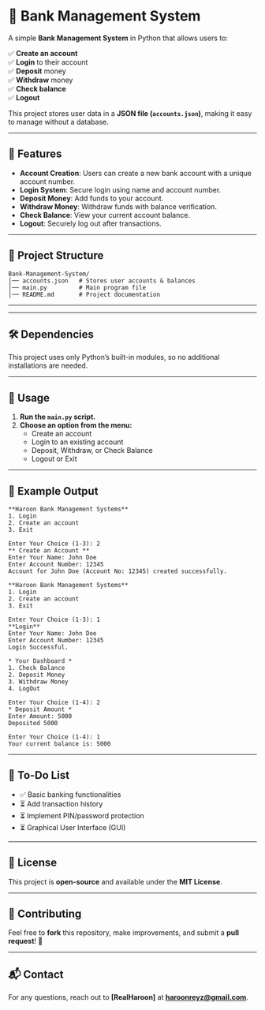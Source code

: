 # **🏦 Bank Management System**  

A simple **Bank Management System** in Python that allows users to:  

✅ **Create an account**  
✅ **Login** to their account  
✅ **Deposit** money  
✅ **Withdraw** money  
✅ **Check balance**  
✅ **Logout**  

This project stores user data in a **JSON file (`accounts.json`)**, making it easy to manage without a database.  

---

## **📌 Features**
- **Account Creation**: Users can create a new bank account with a unique account number.  
- **Login System**: Secure login using name and account number.  
- **Deposit Money**: Add funds to your account.  
- **Withdraw Money**: Withdraw funds with balance verification.  
- **Check Balance**: View your current account balance.  
- **Logout**: Securely log out after transactions.  

---

## **📂 Project Structure**
```
Bank-Management-System/
│── accounts.json   # Stores user accounts & balances
│── main.py         # Main program file
│── README.md       # Project documentation
```

---


---

## **🛠 Dependencies**
This project uses only Python’s built-in modules, so no additional installations are needed.

---

## **📌 Usage**
1. **Run the `main.py` script.**  
2. **Choose an option from the menu:**  
   - Create an account  
   - Login to an existing account  
   - Deposit, Withdraw, or Check Balance  
   - Logout or Exit  

---

## **📜 Example Output**
```
**Haroon Bank Management Systems**
1. Login
2. Create an account
3. Exit

Enter Your Choice (1-3): 2
** Create an Account **
Enter Your Name: John Doe
Enter Account Number: 12345
Account for John Doe (Account No: 12345) created successfully.

**Haroon Bank Management Systems**
1. Login
2. Create an account
3. Exit

Enter Your Choice (1-3): 1
**Login**
Enter Your Name: John Doe
Enter Account Number: 12345
Login Successful.

* Your Dashboard *
1. Check Balance
2. Deposit Money
3. Withdraw Money
4. LogOut

Enter Your Choice (1-4): 2
* Deposit Amount *
Enter Amount: 5000
Deposited 5000

Enter Your Choice (1-4): 1
Your current balance is: 5000
```

---

## **📌 To-Do List**
- ✅ Basic banking functionalities  
- ⏳ Add transaction history  
- ⏳ Implement PIN/password protection  
- ⏳ Graphical User Interface (GUI)  

---

## **📄 License**
This project is **open-source** and available under the **MIT License**.  

---

## **📢 Contributing**
Feel free to **fork** this repository, make improvements, and submit a **pull request**! 🚀  

---

## **📬 Contact**
For any questions, reach out to **[RealHaroon]** at **haroonreyz@gmail.com**.  